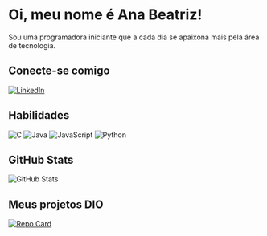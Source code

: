 # Oi, meu nome é Ana Beatriz!
Sou uma programadora iniciante que a cada dia se apaixona mais pela área de tecnologia.

## Conecte-se comigo
[![LinkedIn](https://img.shields.io/badge/LinkedIn-000?style=for-the-badge&logo=linkedin&logoColor=0E76A8)](https://www.linkedin.com/in/ana-beatriz-silva-araujo-30aa2927b/)

## Habilidades
![C](https://img.shields.io/badge/C-000?style=for-the-badge&logo=c) 
![Java](https://img.shields.io/badge/Java-000?style=for-the-badge&logo=java)
![JavaScript](https://img.shields.io/badge/JavaScript-000?style=for-the-badge&logo=javascript)
![Python](https://img.shields.io/badge/Python-000?style=for-the-badge&logo=python)

## GitHub Stats
![GitHub Stats](https://github-readme-stats.vercel.app/api?username=AnnBtz21937&theme=transparent&bg_color=000&border_color=7fffd4&show_icons=true&icon_color=30A3DC&title_color=7fffd4&text_color=FFF)

## Meus projetos DIO
[![Repo Card](https://github-readme-stats.vercel.app/api/pin/?username=AnnBtz21937&repo=DIO-lab-open-source&bg_color=000&border_color=7fffd4&show_icons=true&icon_color=30A3DC&title_color=7fffd4&text_color=FFF)](https://github.com/AnnBtz21937/DIO-lab-open-source)